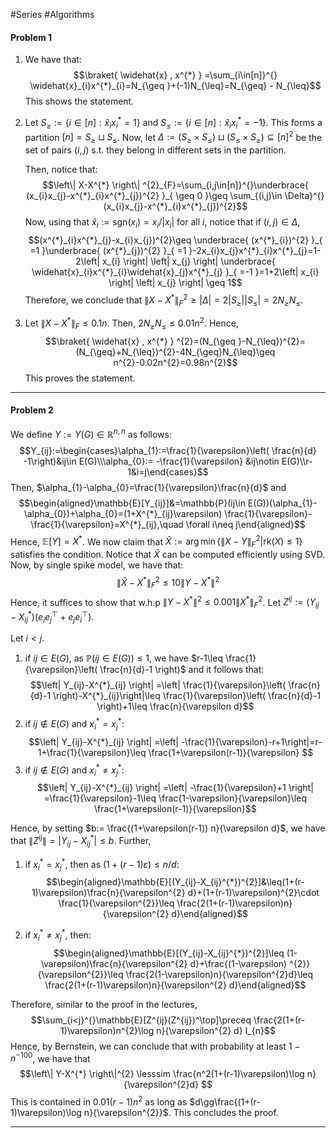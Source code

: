 #Series #Algorithms 
#### Problem 1
1. We have that: $$\braket{ \widehat{x} , x^{*} } =\sum_{i\in[n]}^{} \widehat{x}_{i}x^{*}_{i}=N_{\geq }+(-1)N_{\leq}=N_{\geq} - N_{\leq}$$This shows the statement.
2. Let $S_{\geq }:=\{ i\in[n]:\widehat{x}_{i}x^{*}_{i}=1 \}$ and $S_{\leq }:=\{ i\in[n]:\widehat{x}_{i}x^{*}_{i}=-1 \}$. This forms a partition $[n]=S_{\geq}\sqcup S_{\leq}$. Now, let $\Delta:=(S_{\geq }\times S_{\leq})\sqcup (S_{\leq }\times S_{\geq})\subseteq[n]^{2}$ be the set of pairs $(i,j)$ s.t. they belong in different sets in the partition. 
   
   Then, notice that:$$\left\| X-X^{*} \right\| ^{2}_{F}=\sum_{i,j\in[n]}^{}\underbrace{ (x_{i}x_{j}-x^{*}_{i}x^{*}_{j})^{2} }_{ \geq 0 }\geq \sum_{(i,j)\in \Delta}^{}(x_{i}x_{j}-x^{*}_{i}x^{*}_{j})^{2}$$Now, using that $\widehat{x}_{i}:= \text{sgn}(x_{i})=x_{i} / \left| x_{i} \right|$ for all $i$, notice that if $(i,j)\in \Delta$,  $$(x^{*}_{i}x^{*}_{j}-x_{i}x_{j})^{2}\geq \underbrace{ (x^{*}_{i})^{2} }_{ =1 }\underbrace{ (x^{*}_{j})^{2} }_{ =1 }-2x_{i}x_{j}x^{*}_{i}x^{*}_{j}=1-2\left| x_{i} \right| \left| x_{j} \right| \underbrace{ \widehat{x}_{i}x^{*}_{i}\widehat{x}_{j}x^{*}_{j} }_{ =-1 }=1+2\left| x_{i} \right| \left| x_{j} \right| \geq 1$$Therefore, we conclude that $\left\| X-X^{*} \right\|^{2}_{F}\geq \left| \Delta \right|=2\left| S_{\geq} \right|\left| S_{\leq} \right|=2N_{\geq}N_{\leq}$. 


3. Let $\left\| X-X^{*} \right\|_{F}\leq 0.1n$. Then, $2N_{\geq}N_{\leq}\leq 0.01n^{2}$. Hence, $$\braket{ \widehat{x} , x^{*} } ^{2}=(N_{\geq }-N_{\leq})^{2}=(N_{\geq}+N_{\leq})^{2}-4N_{\geq}N_{\leq}\geq n^{2}-0.02n^{2}=0.98n^{2}$$This proves the statement.

---
#### Problem 2
We define $Y:=Y(G)\in \mathbb{R}^{n,n}$ as follows: $$Y_{ij}:=\begin{cases}\alpha_{1}:=\frac{1}{\varepsilon}\left( \frac{n}{d} -1\right)&ij\in E(G)\\\alpha_{0}:= -\frac{1}{\varepsilon} &ij\notin E(G)\\r-1&i=j\end{cases}$$Then, $\alpha_{1}-\alpha_{0}=\frac{1}{\varepsilon}\frac{n}{d}$ and$$\begin{aligned}\mathbb{E}[Y_{ij}]&=\mathbb{P}(ij\in E(G))(\alpha_{1}-\alpha_{0})+\alpha_{0}=(1+X^{*}_{ij}\varepsilon) \frac{1}{\varepsilon}-\frac{1}{\varepsilon}=X^{*}_{ij},\quad \forall i\neq j\end{aligned}$$Hence, $\mathbb{E}[Y]=X^{*}$. We now claim that $\widehat{X}:=\arg\min\{ \left\| X-Y \right\|^{2}_{F}|\text{rk}(X)\leq 1 \}$ satisfies the condition. Notice that $\widehat{X}$ can be computed efficiently using SVD. Now, by single spike model, we have that: $$\left\| \widehat{X}-X^{*} \right\| ^{2}_{F}\leq 10\left\|Y-X^{*}  \right\|^{2} $$Hence, it suffices to show that w.h.p $\left\| Y-X^{*} \right\|^{2}\leq 0.001 \left\| X^{*} \right\|^{2}_{F}$. Let $Z^{ij}:=(Y_{ij}-X^{*}_{ij})(e_{i}e_{j}^\top+e_{j}e_{i}^\top)$.

Let $i< j$. 
1. if $ij\in E(G)$, as $\mathbb{P}(ij\in E(G))\leq 1$, we have $r-1\leq \frac{1}{\varepsilon}\left( \frac{n}{d}-1 \right)$ and it follows that: $$\left| Y_{ij}-X^{*}_{ij} \right| =\left| \frac{1}{\varepsilon}\left( \frac{n}{d}-1 \right)-X^{*}_{ij}\right|\leq \frac{1}{\varepsilon}\left( \frac{n}{d}-1 \right)+1\leq \frac{n}{\varepsilon d}$$
2. if $ij\notin E (G)$ and $x_{i}^{*}= x^{*}_{j}$: $$\left| Y_{ij}-X^{*}_{ij} \right| =\left| -\frac{1}{\varepsilon}-r+1\right|=r-1+\frac{1}{\varepsilon}\leq \frac{1+\varepsilon(r-1)}{\varepsilon} $$
3. if $ij\notin E(G)$ and $x_{i}^{*}\neq x^{*}_{j}$: $$\left| Y_{ij}-X^{*}_{ij} \right| =\left| -\frac{1}{\varepsilon}+1 \right| =\frac{1}{\varepsilon}-1\leq  \frac{1-\varepsilon}{\varepsilon}\leq \frac{1+\varepsilon(r-1)}{\varepsilon}$$
   
Hence, by setting $b:= \frac{(1+\varepsilon(r-1)) n}{\varepsilon d}$, we have that $\left\| Z^{ij} \right\|=\left| Y_{ij}-X^{*}_{ij} \right|\leq b$. Further, $$$$

1. if $x^{*}_{i}=x^{*}_{j}$, then as $(1+(r-1)\varepsilon)\leq n /d$: $$\begin{aligned}\mathbb{E}[(Y_{ij}-X_{ij}^{*})^{2}]&\leq(1+(r-1)\varepsilon)\frac{n}{\varepsilon^{2} d}+(1+(r-1)\varepsilon)^{2}\cdot \frac{1}{\varepsilon^{2}}\leq \frac{2(1+(r-1)\varepsilon)n}{\varepsilon^{2} d}\end{aligned}$$

2. if $x^{*}_{i}\neq x^{*}_{j}$, then: $$\begin{aligned}\mathbb{E}[(Y_{ij}-X_{ij}^{*})^{2}]\leq (1-\varepsilon)\frac{n}{\varepsilon^{2} d}+\frac{(1-\varepsilon) ^{2}}{\varepsilon^{2}}\leq \frac{2(1-\varepsilon)n}{\varepsilon^{2}d}\leq \frac{2(1+(r-1)\varepsilon)n}{\varepsilon^{2} d}\end{aligned}$$

Therefore, similar to the proof in the lectures,$$\sum_{i<j}^{}\mathbb{E}[Z^{ij}(Z^{ij})^\top]\preceq \frac{2(1+(r-1)\varepsilon)n^{2}\log n}{\varepsilon^{2} d}  I_{n}$$Hence, by Bernstein, we can conclude that with probability at least $1-n^{-100}$, we have that $$\left\| Y-X^{*} \right\|^{2} \lesssim  \frac{n^2(1+(r-1)\varepsilon)\log n}{\varepsilon^{2}d} $$This is contained in $0.01 (r-1)n^{2}$ as long as $d\gg\frac{(1+(r-1)\varepsilon)\log n}{\varepsilon^{2}}$. This concludes the proof.

---
